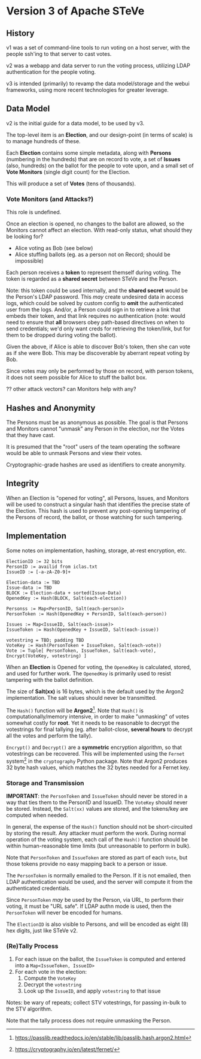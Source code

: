 # Version 3 of Apache STeVe

## History

v1 was a set of command-line tools to run voting on a host server, with the
people ssh'ing to that server to cast votes.

v2 was a webapp and data server to run the voting process, utilizing LDAP
authentication for the people voting.

v3 is intended (primarily) to revamp the data model/storage and the webui
frameworks, using more recent technologies for greater leverage.

## Data Model

v2 is the initial guide for a data model, to be used by v3.

The top-level item is an **Election**, and our design-point (in terms of scale)
is to manage hundreds of these.

Each **Election** contains some simple metadata, along with **Persons**
(numbering in the hundreds) that are on record to vote, a set of **Issues**
(also, hundreds) on the ballot for the people to vote upon, and a small
set of **Vote Monitors** (single digit count) for the Election.

This will produce a set of **Votes** (tens of thousands).

### Vote Monitors (and Attacks?)

This role is undefined.

Once an election is opened, no changes to the ballot are allowed, so the
Monitors cannot affect an election. With read-only status, what should they
be looking for?

* Alice voting as Bob (see below)
* Alice stuffing ballots (eg. as a person not on Record; should be impossible)

Each person receives a **token** to represent themself during voting. The
token is regarded as a **shared secret** between STeVe and the Person.

Note: this token could be used internally, and the **shared secret** would be
the Person's LDAP password. This *may* create undesired data in access logs,
which could be solved by custom config to **omit** the authenticated user from
the logs. And/or, a Person could sign in to retrieve a link that embeds
their token, and that link requires no authentication (note: would need to
ensure that **all** browsers obey path-based directives on when to send
credentials; we'd only want creds for retrieving the token/link, but for them
to be dropped during voting the ballot).

Given the above, if Alice is able to discover Bob's token, then she can vote
as if she were Bob. This may be discoverable by aberrant repeat voting by Bob.

Since votes may only be performed by those on record, with person tokens, it
does not seem possible for Alice to stuff the ballot box.

?? other attack vectors? can Monitors help with any?

## Hashes and Anonymity

The Persons must be as anonymous as possible. The goal is that Persons
and Monitors cannot "unmask" any Person in the election, nor the Votes that
they have cast.

It is presumed that the "root" users of the team operating the software would be
able to unmask Persons and view their votes.

Cryptographic-grade hashes are used as identifiers to create anonymity.

## Integrity

When an Election is "opened for voting", all Persons, Issues, and Monitors
will be used to construct a singular hash that identifies the precise state of
the Election. This hash is used to prevent any post-opening tampering of the
Persons of record, the ballot, or those watching for such tampering.

## Implementation

Some notes on implementation, hashing, storage, at-rest encryption, etc.

```
ElectionID := 32 bits
PersonID := availid from iclas.txt
IssueID := [-a-zA-Z0-9]+

Election-data := TBD
Issue-data := TBD
BLOCK := Election-data + sorted(Issue-Data)
OpenedKey := Hash(BLOCK, Salt(each-election))

Personss := Map<PersonID, Salt(each-person)>
PersonToken := Hash(OpenedKey + PersonID, Salt(each-person))

Issues := Map<IssueID, Salt(each-issue)>
IssueToken := Hash(OpenedKey + IssueID, Salt(each-issue))

votestring = TBD; padding TBD
VoteKey := Hash(PersonToken + IssueToken, Salt(each-vote))
Vote := Tuple[ PersonToken, IssueToken, Salt(each-vote), Encrypt(VoteKey, votestring) ]
```

When an **Election** is Opened for voting, the `OpenedKey` is calculated, stored,
and used for further work. The `OpenedKey` is primarily used to resist tampering
with the ballot definition.

The size of **Salt(xx)** is 16 bytes, which is the default used by the Argon2
implementation. The salt values should never be transmitted.

The `Hash()` function will be **Argon2**[^argon2]. Note that `Hash()` is
computationally/memory intensive, in order to make "unmasking" of votes
somewhat costly for **root**. Yet it needs to be reasonable to decrypt
the votestrings for final tallying (eg. after ballot-close, **several hours**
to decrypt all the votes and perform the tally).

`Encrypt()` and `Decrypt()` are a **symmetric** encryption algorithm,
so that votestrings can be recovered. This will
be implemented using the `Fernet` system[^fernet] in the `cryptography` Python
package. Note that Argon2 produces 32 byte hash values, which matches
the 32 bytes needed for a Fernet key.

### Storage and Transmission

**IMPORTANT**: the `PersonToken` and `IssueToken` should never be
stored in a way that ties them to the PersonID and IssueID.  The
`VoteKey` should never be stored. Instead, the `Salt(xx)` values
are stored, and the tokens/key are computed when needed.

In general, the expense of the `Hash()` function should not be short-circuited
by storing the result. Any attacker must perform the work. During normal
operation of the voting system, each call of the `Hash()` function should be
within human-reasonable time limits (but unreasonable to perform in bulk).

Note that `PersonToken` and `IssueToken` are stored as part of each `Vote`,
but those tokens provide no easy mapping back to a person or issue.

The `PersonToken` is normally emailed to the Person. If it is not
emailed, then LDAP authentication would be used, and the server will
compute it from the authenticated credentials.

Since `PersonToken` *may* be used by the Person, via URL, to perform
their voting, it must be "URL safe". If LDAP authn mode is used, then
the `PersonToken` will never be encoded for humans.

The `ElectionID` is also visible to Persons, and will be encoded
as eight (8) hex digits, just like STeVe v2.

### (Re)Tally Process

  1. For each issue on the ballot, the `IssueToken` is computed and
     entered into a `Map<IssueToken, IssueID>`
  1. For each vote in the election:
     1. Compute the `VoteKey`
     1. Decrypt the `votestring`
     1. Look up the `IssueID`, and apply `votestring` to that issue

Notes: be wary of repeats; collect STV votestrings, for passing in-bulk
to the STV algorithm.

Note that the tally process does not require unmasking the Person.



[^fernet]: https://cryptography.io/en/latest/fernet/
[^argon2]: https://passlib.readthedocs.io/en/stable/lib/passlib.hash.argon2.html
